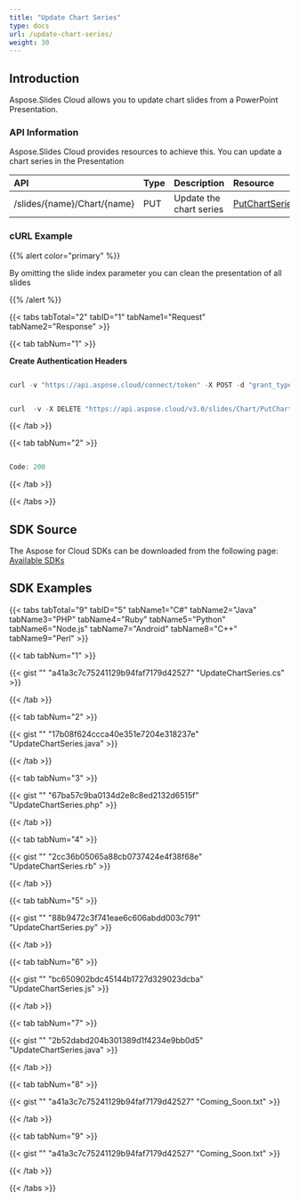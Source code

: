 ```yaml
---
title: "Update Chart Series"
type: docs
url: /update-chart-series/
weight: 30
---
```


## **Introduction**
Aspose.Slides Cloud allows you to update chart slides from a PowerPoint Presentation. 
### **API Information**
Aspose.Slides Cloud provides resources to achieve this. You can update a chart series in the Presentation

|**API**|**Type**|**Description**|**Resource**|
| :- | :- | :- | :- |
|/slides/{name}/Chart/{name}|PUT|Update the chart series|[PutChartSeries](https://apireference.aspose.cloud/slides/#/Chart/PutChartSeries)|
### **cURL Example**
{{% alert color="primary" %}}

By omitting the slide index parameter you can clean the presentation of all slides

{{% /alert %}}

{{< tabs tabTotal="2" tabID="1" tabName1="Request" tabName2="Response" >}}

{{< tab tabNum="1" >}}

**Create Authentication Headers**

```java

curl -v "https://api.aspose.cloud/connect/token" -X POST -d "grant_type=client_credentials&client_id=XXXX&client_secret=XXXX-XX" -H "Content-Type: application/x-www-form-urlencoded" -H "Accept: application/json"

```

```java

curl  -v -X DELETE "https://api.aspose.cloud/v3.0/slides/Chart/PutChartSeries/presentation_images.pptx/" -H "Content-Type: application/octet-stream" -H "Authorization: Bearer [Access Token]

```

{{< /tab >}}

{{< tab tabNum="2" >}}

```java

Code: 200

```

{{< /tab >}}

{{< /tabs >}}
## **SDK Source**
The Aspose for Cloud SDKs can be downloaded from the following page: [Available SDKs](/slides/available-sdks/)
## **SDK Examples**

{{< tabs tabTotal="9" tabID="5" tabName1="C#" tabName2="Java" tabName3="PHP" tabName4="Ruby" tabName5="Python" tabName6="Node.js" tabName7="Android" tabName8="C++" tabName9="Perl" >}}

{{< tab tabNum="1" >}}

{{< gist "" "a41a3c7c75241129b94faf7179d42527" "UpdateChartSeries.cs" >}}

{{< /tab >}}

{{< tab tabNum="2" >}}

{{< gist "" "17b08f624ccca40e351e7204e318237e" "UpdateChartSeries.java" >}}

{{< /tab >}}

{{< tab tabNum="3" >}}

{{< gist "" "67ba57c9ba0134d2e8c8ed2132d6515f" "UpdateChartSeries.php" >}}

{{< /tab >}}

{{< tab tabNum="4" >}}

{{< gist "" "2cc36b05065a88cb0737424e4f38f68e" "UpdateChartSeries.rb" >}}

{{< /tab >}}

{{< tab tabNum="5" >}}

{{< gist "" "88b9472c3f741eae6c606abdd003c791" "UpdateChartSeries.py" >}}

{{< /tab >}}

{{< tab tabNum="6" >}}

{{< gist "" "bc650902bdc45144b1727d329023dcba" "UpdateChartSeries.js" >}}

{{< /tab >}}

{{< tab tabNum="7" >}}

{{< gist "" "2b52dabd204b301389d1f4234e9bb0d5" "UpdateChartSeries.java" >}}

{{< /tab >}}

{{< tab tabNum="8" >}}

{{< gist "" "a41a3c7c75241129b94faf7179d42527" "Coming_Soon.txt" >}}

{{< /tab >}}

{{< tab tabNum="9" >}}

{{< gist "" "a41a3c7c75241129b94faf7179d42527" "Coming_Soon.txt" >}}

{{< /tab >}}

{{< /tabs >}}
